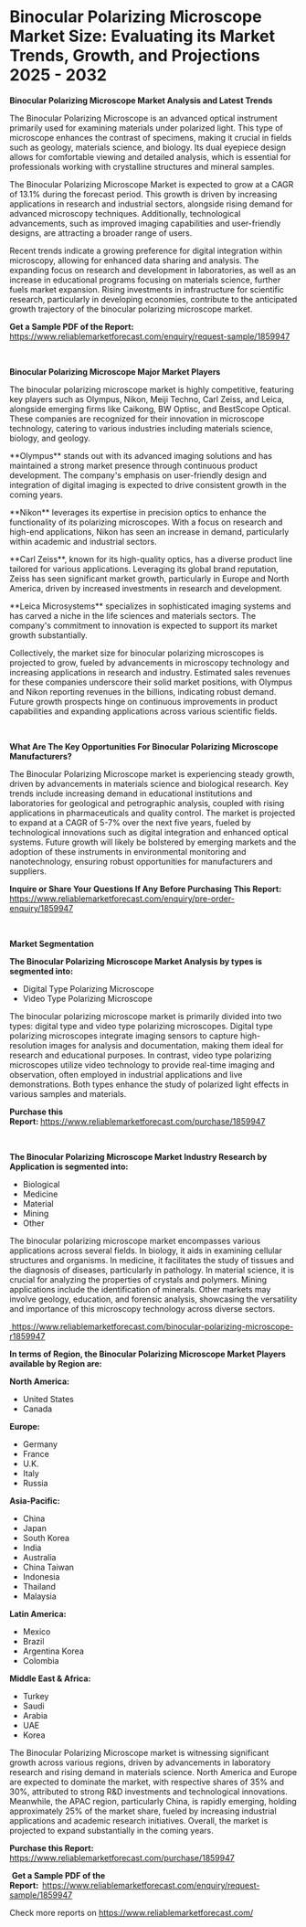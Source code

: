 <p><h1>Binocular Polarizing Microscope Market Size: Evaluating its Market Trends, Growth, and Projections 2025 - 2032</h1></p><p><strong>Binocular Polarizing Microscope Market Analysis and Latest Trends</strong></p>
<p><p>The Binocular Polarizing Microscope is an advanced optical instrument primarily used for examining materials under polarized light. This type of microscope enhances the contrast of specimens, making it crucial in fields such as geology, materials science, and biology. Its dual eyepiece design allows for comfortable viewing and detailed analysis, which is essential for professionals working with crystalline structures and mineral samples.</p><p>The Binocular Polarizing Microscope Market is expected to grow at a CAGR of 13.1% during the forecast period. This growth is driven by increasing applications in research and industrial sectors, alongside rising demand for advanced microscopy techniques. Additionally, technological advancements, such as improved imaging capabilities and user-friendly designs, are attracting a broader range of users. </p><p>Recent trends indicate a growing preference for digital integration within microscopy, allowing for enhanced data sharing and analysis. The expanding focus on research and development in laboratories, as well as an increase in educational programs focusing on materials science, further fuels market expansion. Rising investments in infrastructure for scientific research, particularly in developing economies, contribute to the anticipated growth trajectory of the binocular polarizing microscope market.</p></p>
<p><strong>Get a Sample PDF of the Report:&nbsp;</strong> <a href="https://www.reliablemarketforecast.com/enquiry/request-sample/1859947?utm_campaign=2192&utm_medium=2&utm_source=Github&utm_content=ia&utm_term=22022025&utm_id=binocular-polarizing-microscope">https://www.reliablemarketforecast.com/enquiry/request-sample/1859947</a></p>
<p>&nbsp;</p>
<p><strong>Binocular Polarizing Microscope Major Market Players</strong></p>
<p><p>The binocular polarizing microscope market is highly competitive, featuring key players such as Olympus, Nikon, Meiji Techno, Carl Zeiss, and Leica, alongside emerging firms like Caikong, BW Optisc, and BestScope Optical. These companies are recognized for their innovation in microscope technology, catering to various industries including materials science, biology, and geology.</p><p>**Olympus** stands out with its advanced imaging solutions and has maintained a strong market presence through continuous product development. The company's emphasis on user-friendly design and integration of digital imaging is expected to drive consistent growth in the coming years.</p><p>**Nikon** leverages its expertise in precision optics to enhance the functionality of its polarizing microscopes. With a focus on research and high-end applications, Nikon has seen an increase in demand, particularly within academic and industrial sectors.</p><p>**Carl Zeiss**, known for its high-quality optics, has a diverse product line tailored for various applications. Leveraging its global brand reputation, Zeiss has seen significant market growth, particularly in Europe and North America, driven by increased investments in research and development.</p><p>**Leica Microsystems** specializes in sophisticated imaging systems and has carved a niche in the life sciences and materials sectors. The company's commitment to innovation is expected to support its market growth substantially.</p><p>Collectively, the market size for binocular polarizing microscopes is projected to grow, fueled by advancements in microscopy technology and increasing applications in research and industry. Estimated sales revenues for these companies underscore their solid market positions, with Olympus and Nikon reporting revenues in the billions, indicating robust demand. Future growth prospects hinge on continuous improvements in product capabilities and expanding applications across various scientific fields.</p></p>
<p>&nbsp;</p>
<p><strong>What Are The Key Opportunities For Binocular Polarizing Microscope Manufacturers?</strong></p>
<p><p>The Binocular Polarizing Microscope market is experiencing steady growth, driven by advancements in materials science and biological research. Key trends include increasing demand in educational institutions and laboratories for geological and petrographic analysis, coupled with rising applications in pharmaceuticals and quality control. The market is projected to expand at a CAGR of 5-7% over the next five years, fueled by technological innovations such as digital integration and enhanced optical systems. Future growth will likely be bolstered by emerging markets and the adoption of these instruments in environmental monitoring and nanotechnology, ensuring robust opportunities for manufacturers and suppliers.</p></p>
<p><strong>Inquire or Share Your Questions If Any Before Purchasing This Report:</strong> <a href="https://www.reliablemarketforecast.com/enquiry/pre-order-enquiry/1859947?utm_campaign=2192&utm_medium=2&utm_source=Github&utm_content=ia&utm_term=22022025&utm_id=binocular-polarizing-microscope">https://www.reliablemarketforecast.com/enquiry/pre-order-enquiry/1859947</a></p>
<p>&nbsp;</p>
<p><strong>Market Segmentation</strong></p>
<p><strong>The Binocular Polarizing Microscope Market Analysis by types is segmented into:</strong></p>
<p><ul><li>Digital Type Polarizing Microscope</li><li>Video Type Polarizing Microscope</li></ul></p>
<p><p>The binocular polarizing microscope market is primarily divided into two types: digital type and video type polarizing microscopes. Digital type polarizing microscopes integrate imaging sensors to capture high-resolution images for analysis and documentation, making them ideal for research and educational purposes. In contrast, video type polarizing microscopes utilize video technology to provide real-time imaging and observation, often employed in industrial applications and live demonstrations. Both types enhance the study of polarized light effects in various samples and materials.</p></p>
<p><strong>Purchase this Report:&nbsp;</strong><a href="https://www.reliablemarketforecast.com/purchase/1859947?utm_campaign=2192&utm_medium=2&utm_source=Github&utm_content=ia&utm_term=22022025&utm_id=binocular-polarizing-microscope">https://www.reliablemarketforecast.com/purchase/1859947</a></p>
<p>&nbsp;</p>
<p><strong>The Binocular Polarizing Microscope Market Industry Research by Application is segmented into:</strong></p>
<p><ul><li>Biological</li><li>Medicine</li><li>Material</li><li>Mining</li><li>Other</li></ul></p>
<p><p>The binocular polarizing microscope market encompasses various applications across several fields. In biology, it aids in examining cellular structures and organisms. In medicine, it facilitates the study of tissues and the diagnosis of diseases, particularly in pathology. In material science, it is crucial for analyzing the properties of crystals and polymers. Mining applications include the identification of minerals. Other markets may involve geology, education, and forensic analysis, showcasing the versatility and importance of this microscopy technology across diverse sectors.</p></p>
<p><a href="https://www.reliablemarketforecast.com/binocular-polarizing-microscope-r1859947?utm_campaign=2192&utm_medium=2&utm_source=Github&utm_content=ia&utm_term=22022025&utm_id=binocular-polarizing-microscope">&nbsp;https://www.reliablemarketforecast.com/binocular-polarizing-microscope-r1859947</a></p>
<p><strong>In terms of Region, the Binocular Polarizing Microscope Market Players available by Region are:</strong></p>
<p>
    <p> <strong> North America: </strong>
        <ul>
            <li>United States</li>
            <li>Canada</li>
        </ul>
        </p> 
    <p> <strong> Europe: </strong>
        <ul>
            <li>Germany</li>
            <li>France</li>
            <li>U.K.</li>
            <li>Italy</li>
            <li>Russia</li>
        </ul>
        </p> 
    <p> <strong> Asia-Pacific: </strong>
        <ul>
            <li>China</li>
            <li>Japan</li>
            <li>South Korea</li>
            <li>India</li>
            <li>Australia</li>
            <li>China Taiwan</li>
            <li>Indonesia</li>
            <li>Thailand</li>
            <li>Malaysia</li>
        </ul>
        </p> 
    <p> <strong> Latin America: </strong>
        <ul>
            <li>Mexico</li>
            <li>Brazil</li>
            <li>Argentina Korea</li>
            <li>Colombia</li>
        </ul>
        </p> 
    <p> <strong> Middle East & Africa: </strong>
        <ul>
            <li>Turkey</li>
            <li>Saudi</li>
            <li>Arabia</li>
            <li>UAE</li>
            <li>Korea</li>
        </ul>
    </p>
    </p>
<p><p>The Binocular Polarizing Microscope market is witnessing significant growth across various regions, driven by advancements in laboratory research and rising demand in materials science. North America and Europe are expected to dominate the market, with respective shares of 35% and 30%, attributed to strong R&D investments and technological innovations. Meanwhile, the APAC region, particularly China, is rapidly emerging, holding approximately 25% of the market share, fueled by increasing industrial applications and academic research initiatives. Overall, the market is projected to expand substantially in the coming years.</p></p>
<p><strong>Purchase this Report: </strong><a href="https://www.reliablemarketforecast.com/purchase/1859947?utm_campaign=2192&utm_medium=2&utm_source=Github&utm_content=ia&utm_term=22022025&utm_id=binocular-polarizing-microscope">https://www.reliablemarketforecast.com/purchase/1859947</a></p>
<p>&nbsp;<strong>Get a Sample PDF of the Report:&nbsp;&nbsp;</strong><a href="https://www.reliablemarketforecast.com/enquiry/request-sample/1859947?utm_campaign=2192&utm_medium=2&utm_source=Github&utm_content=ia&utm_term=22022025&utm_id=binocular-polarizing-microscope">https://www.reliablemarketforecast.com/enquiry/request-sample/1859947</a></p>
<p><strong></strong></p>
<p>Check more reports on <a href="https://www.reliablemarketforecast.com/?utm_campaign=2192&utm_medium=2&utm_source=Github&utm_content=ia&utm_term=22022025&utm_id=binocular-polarizing-microscope">https://www.reliablemarketforecast.com/</a></p>